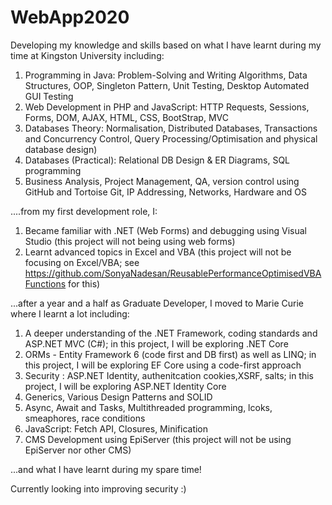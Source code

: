 # WebApp2020
Developing my knowledge and skills based on what I have learnt during my time at Kingston University including: 
1) Programming in Java: Problem-Solving and Writing Algorithms, Data Structures, OOP, Singleton Pattern, Unit Testing, Desktop Automated GUI Testing
2) Web Development in PHP and JavaScript: HTTP Requests, Sessions, Forms, DOM, AJAX, HTML, CSS, BootStrap, MVC
3) Databases Theory: Normalisation, Distributed Databases, Transactions and Concurrency Control, Query Processing/Optimisation and physical database design)
4) Databases (Practical): Relational DB Design & ER Diagrams, SQL programming
5) Business Analysis, Project Management, QA, version control using GitHub and Tortoise Git, IP Addressing, Networks, Hardware and OS

....from my first development role, I:
1) Became familiar with .NET (Web Forms) and debugging using Visual Studio (this project will not being using web forms)
2) Learnt advanced topics in Excel and VBA (this project will not be focusing on Excel/VBA; see https://github.com/SonyaNadesan/ReusablePerformanceOptimisedVBAFunctions for this)

...after a year and a half as Graduate Developer, I moved to Marie Curie where I learnt a lot including:
1) A deeper understanding of the .NET Framework, coding standards and ASP.NET MVC (C#); in this project, I will be exploring .NET Core
2) ORMs - Entity Framework 6 (code first and DB first) as well as LINQ; in this project, I will be exploring EF Core using a code-first approach
3) Security : ASP.NET Identity, authenitcation cookies,XSRF, salts; in this project, I will be exploring ASP.NET Identity Core
4) Generics, Various Design Patterns and SOLID
5) Async, Await and Tasks, Multithreaded programming, lcoks, smeaphores, race conditions
6) JavaScript: Fetch API, Closures, Minification
7) CMS Development using EpiServer (this project will not be using EpiServer nor other CMS)

...and what I have learnt during my spare time!

Currently looking into improving security :)
